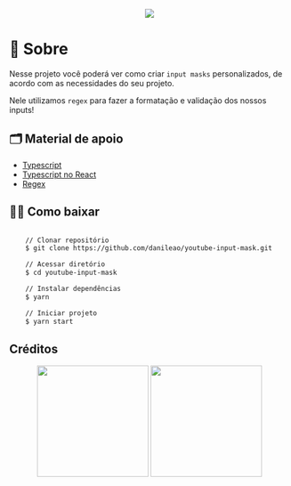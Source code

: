 <p align="center">
    <img src="public/apresentacao.gif">
</p>

# 🔖 Sobre

Nesse projeto você poderá ver como criar `input masks` personalizados, de acordo com as necessidades do seu projeto.

Nele utilizamos `regex` para fazer a formatação e validação dos nossos inputs!

## 🗂 Material de apoio

- [Typescript](https://www.typescriptlang.org/)
- [Typescript no React](https://github.com/typescript-cheatsheets/react-typescript-cheatsheet)
- [Regex](https://developer.mozilla.org/pt-BR/docs/Web/JavaScript/Reference/Global_Objects/RegExp)

## 👍🏻 Como baixar

```bash

    // Clonar repositório
    $ git clone https://github.com/danileao/youtube-input-mask.git

    // Acessar diretório
    $ cd youtube-input-mask

    // Instalar dependências
    $ yarn

    // Iniciar projeto
    $ yarn start
```

## Créditos

<p align="center">
   <a href="https://twitter.com/danieleleao"> <img src="public/twitter.png" width="200"></a>
    <a href="https://www.instagram.com/dani_leao/"><img src="public/insta.png"  width="200"></a>
</p>
